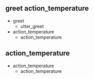 ## greet action_temperature
* greet
    - utter_greet
* action_temperature
    - action_temperature

## action_temperature
* action_temperature
    - action_temperature

